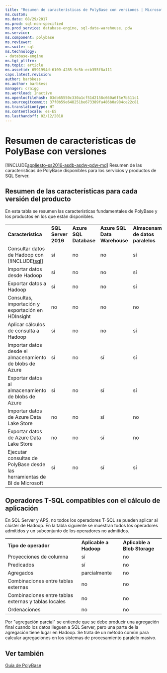 ```yaml
---
title: "Resumen de características de PolyBase con versiones | Microsoft Docs"
ms.custom: 
ms.date: 08/29/2017
ms.prod: sql-non-specified
ms.prod_service: database-engine, sql-data-warehouse, pdw
ms.service: 
ms.component: polybase
ms.reviewer: 
ms.suite: sql
ms.technology:
- database-engine
ms.tgt_pltfrm: 
ms.topic: article
ms.assetid: 6591994d-6109-4285-9c5b-ecb355f8a111
caps.latest.revision: 
author: barbkess
ms.author: barbkess
manager: craigg
ms.workload: Inactive
ms.openlocfilehash: 03db65550c330a1cf51d2158c660a6f5e7b511c1
ms.sourcegitcommit: 37f0b59e648251be673389fa486b0a984ce22c81
ms.translationtype: HT
ms.contentlocale: es-ES
ms.lasthandoff: 02/12/2018
---
```

# <a name="polybase-versioned-feature-summary"></a>Resumen de características de PolyBase con versiones
[!INCLUDE[appliesto-ss2016-asdb-asdw-pdw-md](../../includes/appliesto-ss2016-asdb-asdw-pdw-md.md)]
Resumen de las características de PolyBase disponibles para los servicios y productos de SQL Server.  
  
## <a name="feature-summary-for-product-releases"></a>Resumen de las características para cada versión del producto  
 En esta tabla se resumen las características fundamentales de PolyBase y los productos en los que están disponibles.  
  
||||||
|-|-|-|-|-|   
|**Característica**|**SQL Server 2016**|**Azure SQL Database**|**Azure SQL Data Warehouse**|**Almacenamiento de datos paralelos**| 
|Consultar datos de Hadoop con [!INCLUDE[tsql](../../includes/tsql-md.md)]|sí|no|no|sí|
|Importar datos desde Hadoop|sí|no|no|sí|
|Exportar datos a Hadoop  |sí|no|no| sí|
|Consultas, importación y exportación en HDInsight |no|no|no|no
|Aplicar cálculos de consulta a Hadoop|sí|no|no|sí|  
|Importar datos desde el almacenamiento de blobs de Azure|sí|no|sí|sí| 
|Exportar datos al almacenamiento de blobs de Azure|sí|no|sí|sí|  
|Importar datos de Azure Data Lake Store|no|no|sí|no|    
|Exportar datos de Azure Data Lake Store|no|no|sí|no|
|Ejecutar consultas de PolyBase desde las herramientas de BI de Microsoft|sí|no|sí|sí|   


## <a name="pushdown-computation-supported-t-sql-operators"></a>Operadores T-SQL compatibles con el cálculo de aplicación
En SQL Server y APS, no todos los operadores T-SQL se pueden aplicar al clúster de Hadoop. En la tabla siguiente se muestran todos los operadores admitidos y un subconjunto de los operadores no admitidos. 

||||
|-|-|-| 
|**Tipo de operador**|**Aplicable a Hadoop**|**Aplicable a Blob Storage**|
|Proyecciones de columna|sí|no|
|Predicados|sí|no|
|Agregados|parcialmente|no|
|Combinaciones entre tablas externas|no|no|
|Combinaciones entre tablas externas y tablas locales|no|no|
|Ordenaciones|no|no|

Por "agregación parcial" se entiende que se debe producir una agregación final cuando los datos lleguen a SQL Server, pero una parte de la agregación tiene lugar en Hadoop. Se trata de un método común para calcular agregaciones en los sistemas de procesamiento paralelo masivo.  
## <a name="see-also"></a>Ver también  
 [Guía de PolyBase](../../relational-databases/polybase/polybase-guide.md)  
  
  
